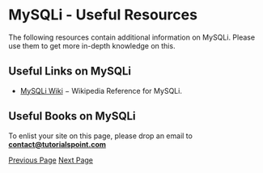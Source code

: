 # MySQLi - Useful Resources
The following resources contain additional information on MySQLi. Please use them to get more in-depth knowledge on this.

## Useful Links on MySQLi
   * [MySQLi Wiki](https://en.wikipedia.org/wiki/MySQLi)  − Wikipedia Reference for MySQLi.

## Useful Books on MySQLi
To enlist your site on this page, please drop an email to **contact@tutorialspoint.com**


[Previous Page](../mysqli/mysqli_quick_guide.md) [Next Page](../mysqli/mysqli_discussion.md) 
